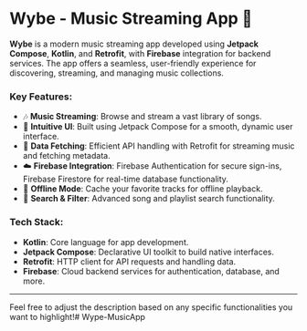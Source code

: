 
# Wybe - Music Streaming App 🎵

**Wybe** is a modern music streaming app developed using **Jetpack Compose**, **Kotlin**, and **Retrofit**, with **Firebase** integration for backend services. The app offers a seamless, user-friendly experience for discovering, streaming, and managing music collections.

### Key Features:
- 🎶 **Music Streaming**: Browse and stream a vast library of songs.
- 🎨 **Intuitive UI**: Built using Jetpack Compose for a smooth, dynamic user interface.
- 🔄 **Data Fetching**: Efficient API handling with Retrofit for streaming music and fetching metadata.
- ☁️ **Firebase Integration**: Firebase Authentication for secure sign-ins, Firebase Firestore for real-time database functionality.
- 💽 **Offline Mode**: Cache your favorite tracks for offline playback.
- 🔎 **Search & Filter**: Advanced song and playlist search functionality.

### Tech Stack:
- **Kotlin**: Core language for app development.
- **Jetpack Compose**: Declarative UI toolkit to build native interfaces.
- **Retrofit**: HTTP client for API requests and handling data.
- **Firebase**: Cloud backend services for authentication, database, and more.

---

Feel free to adjust the description based on any specific functionalities you want to highlight!# Wype-MusicApp
